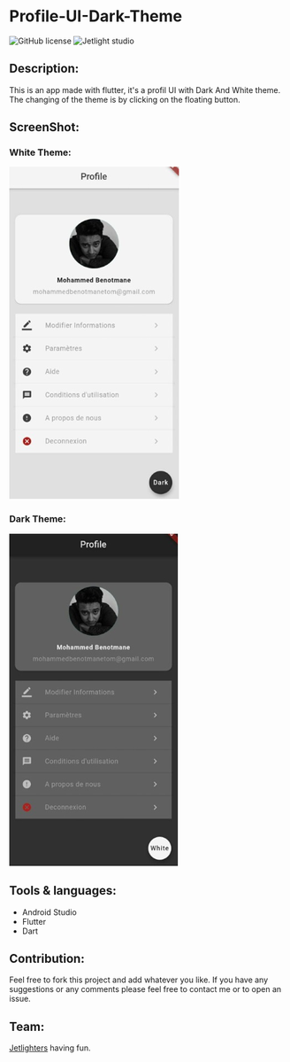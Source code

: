 # Profile-UI-Dark-Theme

![GitHub license](https://img.shields.io/github/license/Mohammed-Benotmane/Tower-Defense-Game.svg)
![Jetlight studio](https://img.shields.io/badge/Made%20by-Jetlight%20studio-blue.svg?color=082544)

## Description:
This is an app made with flutter, it's a profil UI with Dark And White theme.
The changing of the theme is by clicking on the floating button.

## ScreenShot:
### White Theme:
<img src="Screenshot/white.jpg" />

### Dark Theme:
<img src="Screenshot/dark.jpg" />

## Tools & languages:
* Android Studio
* Flutter
* Dart

## Contribution:
Feel free to fork this project and add whatever you like. If you have any suggestions or any comments please feel free to contact me or to open an issue.

## Team:
[Jetlighters](https://github.com/JetLightStudio) having fun.

